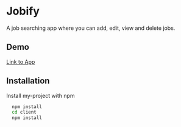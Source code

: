 
# Jobify

A job searching app where you can add, edit, view and delete jobs.



## Demo


[Link to App](https://jobify-hs.herokuapp.com/)

## Installation

Install my-project with npm

```bash
  npm install
  cd client
  npm install
```
    